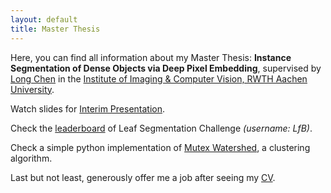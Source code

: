 ```yaml
---
layout: default
title: Master Thesis
---
```


Here, you can find all information about my Master Thesis: **Instance Segmentation of Dense Objects via Deep Pixel Embedding**, supervised by <a href="https://www.lfb.rwth-aachen.de/en/institute/team/chen/" target="_blank">Long Chen</a> in the <a href="https://www.lfb.rwth-aachen.de/en/" target="_blank">Institute of Imaging & Computer Vision, RWTH Aachen University</a>.

Watch slides for <a href="https://yuliwu.github.io/cloud/ma/slide-interim/" target="_blank">Interim Presentation</a>.

Check the <a href="https://competitions.codalab.org/competitions/18405#results" target="_blank">leaderboard</a> of Leaf Segmentation Challenge *(username: LfB)*.

Check a simple python implementation of <a href="https://gist.github.com/yuliwu/7b1e05952a0653d7877761d9eec3a200" target="_blank">Mutex Watershed</a>, a clustering algorithm.


Last but not least, generously offer me a job after seeing my <a href="https://yuliwu.github.io/cv/en/" target="_blank">CV</a>.